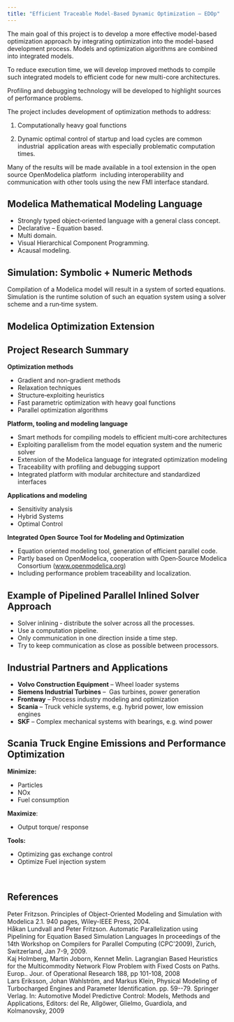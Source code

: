 ```yaml
---
title: "Efficient Traceable Model-Based Dynamic Optimization – EDOp"
---
```

The main goal of this project is to develop a more effective model-based optimization approach by integrating optimization into the model-based development process. Models and optimization algorithms are combined into integrated models.

To reduce execution time, we will develop improved methods to compile such integrated models to efficient code for new multi-core architectures.

Profiling and debugging technology will be developed to highlight sources of performance problems.

The project includes development of optimization methods to address:

  1. Computationally heavy goal functions

  2. Dynamic optimal control of startup and load cycles are common industrial&nbsp; application areas with especially problematic computation times.

Many of the results will be made available in a tool extension in the open source OpenModelica platform&nbsp; including interoperability and communication with other tools using the new FMI interface standard.

## Modelica Mathematical Modeling Language

  * Strongly typed object‐oriented language with a general class concept.
  * Declarative – Equation based.
  * Multi domain.
  * Visual Hierarchical Component Programming.
  * Acausal modeling.

## Simulation: Symbolic + Numeric Methods

Compilation of a Modelica model will result in a system of sorted equations. Simulation is the runtime solution of such an equation system using a solver scheme and a run‐time system.

## Modelica Optimization Extension

<!--
<p style="padding-left: 30px;" mce_style="padding-left: 30px;"><i><b>optimization</b> </i><i>DIMin(objective=finalTime,startTime=0,finalTime </i></p>
<p style="padding-left: 60px;" mce_style="padding-left: 60px;"><i>(free=true,initialGuess=1))<br />DoubleIntegrator di(u(free=true,<br />initialGuess=0.0));</i></p>
<p style="padding-left: 30px;" mce_style="padding-left: 30px;"><i><b>constraint</b></i></p>
<p style="padding-left: 60px;" mce_style="padding-left: 60px;"><i>di.x(finalTime) = 0.5;<br /></i><i> </i><i>di.x_dot(finalTime) = 0;<br /></i><i> </i><i>0.2*cos(15*di.x) + di.x_dot <= 1;<br /></i><i></i><i>di.u <= 5;<br /></i><i></i><i>di.u >= -5;</i></p>
<p style="padding-left: 30px;" mce_style="padding-left: 30px;"><i><b>end</b> </i><i>DIMin;</i></p>
-->

## Project Research Summary

**Optimization methods**

  * Gradient and non‐gradient methods
  * Relaxation techniques
  * Structure‐exploiting heuristics
  * Fast parametric optimization with heavy goal functions
  * Parallel optimization algorithms

  
**Platform, tooling and modeling language**

  * Smart methods for compiling models to efficient multi‐core architectures
  * Exploiting parallelism from the model equation system and the numeric solver
  * Extension of the Modelica language for integrated optimization modeling
  * Traceability with profiling and debugging support
  * Integrated platform with modular architecture and standardized interfaces

  
**Applications and modeling**

  * Sensitivity analysis
  * Hybrid Systems
  * Optimal Control

  
**Integrated Open Source Tool for Modeling and Optimization**

  * Equation oriented modeling tool, generation of efficient parallel code.
  * Partly based on OpenModelica, cooperation with Open‐Source Modelica Consortium (www.openmodelica.org)
  * Including performance problem traceability and localization.

## Example of Pipelined Parallel Inlined Solver Approach

  * Solver inlining ‐ distribute the solver across all the processes.
  * Use a computation pipeline.
  * Only communication in one direction inside a time step.
  * Try to keep communication as close as possible between processors.

## Industrial Partners and Applications

  * **Volvo Construction Equipment** – Wheel loader systems
  * **Siemens Industrial Turbines** –&nbsp; Gas turbines, power generation
  * **Frontway** – Process industry modeling and optimization
  * **Scania** – Truck vehicle systems, e.g. hybrid power, low emission engines
  * **SKF** – Complex mechanical systems with bearings, e.g. wind power

## Scania Truck Engine Emissions and Performance Optimization

**Minimize:**

  * Particles
  * NOx
  * Fuel consumption

**Maximize**:

  * Output torque/ response

**Tools:**

  * Optimizing gas exchange control
  * Optimize Fuel injection system

&nbsp;

## References

Peter Fritzson. Principles of Object-Oriented Modeling and Simulation with Modelica 2.1. 940 pages, Wiley-IEEE Press, 2004.  
Håkan Lundvall and Peter Fritzson. Automatic Parallelization using Pipelining for Equation Based Simulation Languages In proceedings of the 14th Workshop on Compilers for Parallel Computing (CPC'2009), Zurich, Switzerland, Jan 7-9, 2009.  
Kaj Holmberg, Martin Joborn, Kennet Melin. Lagrangian Based Heuristics for the Multicommodity Network Flow Problem with Fixed Costs on Paths. Europ.. Jour. of Operational Research 188, pp 101-108, 2008  
Lars Eriksson, Johan Wahlström, and Markus Klein, Physical Modeling of Turbocharged Engines and Parameter Identification. pp. 59--79. Springer Verlag. In: Automotive Model Predictive Control: Models, Methods and Applications, Editors: del Re, Allgöwer, Glielmo, Guardiola, and Kolmanovsky, 2009

&nbsp;